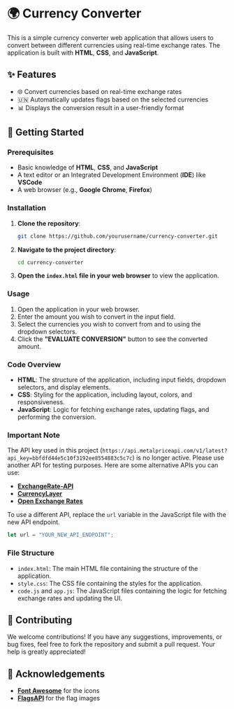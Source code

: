 # **🌍 Currency Converter**

This is a simple currency converter web application that allows users to convert between different currencies using real-time exchange rates. The application is built with **HTML**, **CSS**, and **JavaScript**.

## **✨ Features**

- 🌐 Convert currencies based on real-time exchange rates
- 🇺🇳 Automatically updates flags based on the selected currencies
- 📊 Displays the conversion result in a user-friendly format

## **🚀 Getting Started**

### **Prerequisites**

- Basic knowledge of **HTML**, **CSS**, and **JavaScript**
- A text editor or an Integrated Development Environment (**IDE**) like **VSCode**
- A web browser (e.g., **Google Chrome**, **Firefox**)

### **Installation**

1. **Clone the repository**:

    ```bash
    git clone https://github.com/yourusername/currency-converter.git
    ```

2. **Navigate to the project directory**:

    ```bash
    cd currency-converter
    ```

3. **Open the `index.html` file in your web browser** to view the application.

### **Usage**

1. Open the application in your web browser.
2. Enter the amount you wish to convert in the input field.
3. Select the currencies you wish to convert from and to using the dropdown selectors.
4. Click the **"EVALUATE CONVERSION"** button to see the converted amount.

### **Code Overview**

- **HTML**: The structure of the application, including input fields, dropdown selectors, and display elements.
- **CSS**: Styling for the application, including layout, colors, and responsiveness.
- **JavaScript**: Logic for fetching exchange rates, updating flags, and performing the conversion.

### **Important Note**

The API key used in this project (`https://api.metalpriceapi.com/v1/latest?api_key=bbfdfd44e5c10f3192ee8554883c5c7c`) is no longer active. Please use another API for testing purposes. Here are some alternative APIs you can use:

- [**ExchangeRate-API**](https://www.exchangerate-api.com/)
- [**CurrencyLayer**](https://currencylayer.com/)
- [**Open Exchange Rates**](https://openexchangerates.org/)

To use a different API, replace the `url` variable in the JavaScript file with the new API endpoint.

```javascript
let url = "YOUR_NEW_API_ENDPOINT";
```
### **File Structure**

- `index.html`: The main HTML file containing the structure of the application.
- `style.css`: The CSS file containing the styles for the application.
- `code.js` and `app.js`: The JavaScript files containing the logic for fetching exchange rates and updating the UI.

## **🤝 Contributing**

We welcome contributions! If you have any suggestions, improvements, or bug fixes, feel free to fork the repository and submit a pull request. Your help is greatly appreciated!

## **💖 Acknowledgements**

- [**Font Awesome**](https://fontawesome.com/) for the icons
- [**FlagsAPI**](https://flagsapi.com/) for the flag images


